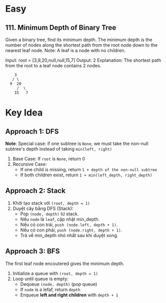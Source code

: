 # Easy
## 111. Minimum Depth of Binary Tree
Given a binary tree, find its minimum depth.
The minimum depth is the number of nodes along the shortest path from the root node down to the nearest leaf node.
Note: A leaf is a node with no children.

Input: root = [3,9,20,null,null,15,7]
Output: 2
Explanation:
The shortest path from the root to a leaf node contains 2 nodes.

        3
       / \
      9  20
         /  \
        15   7

# Key Idea
## Approach 1: DFS
**Note**: Special case: if one subtree is `None`, we must take the non-null subtree's depth instead of taking `min(left, right)`
1. Base Case: If `root` is `None`, return 0
2. Recursive Case:
    - If one child is missing, return `1 + depth of the non-null subtree`
    - If both children exist, return `1 + min(left_depth, right_depth)`

## Approach 2: Stack
1. Khởi tạo stack với `(root, depth = 1)`
2. Duyệt cây bằng DFS (Stack):
    - Pop `(node, depth)` từ stack.
    - Nếu `node` là `leaf`, cập nhật min_depth.
    - Nếu có con trái, `push (node.left, depth + 1)`.
    - Nếu có con phải, `push (node.right, depth + 1)`.
    - Trả về min_depth nhỏ nhất sau khi duyệt xong.

## Approach 3: BFS
The first leaf node encoutered gives the minimum depth.
1. Initialize a queue with `(root, depth = 1)`
2. Loop until queue is empty:
    - Dequeue `(node, depth)` (pop queue)
    - If `node` is a lefaf, return `depth`
    - Enqueue **left and right children** with `depth + 1`